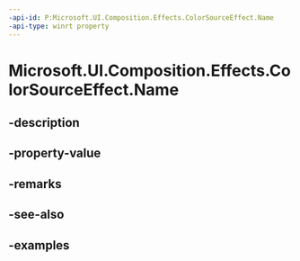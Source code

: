 ```yaml
---
-api-id: P:Microsoft.UI.Composition.Effects.ColorSourceEffect.Name
-api-type: winrt property
---
```


<!-- Property syntax.
public string Name { get;  set; }
-->

# Microsoft.UI.Composition.Effects.ColorSourceEffect.Name

## -description

## -property-value

## -remarks

## -see-also

## -examples

